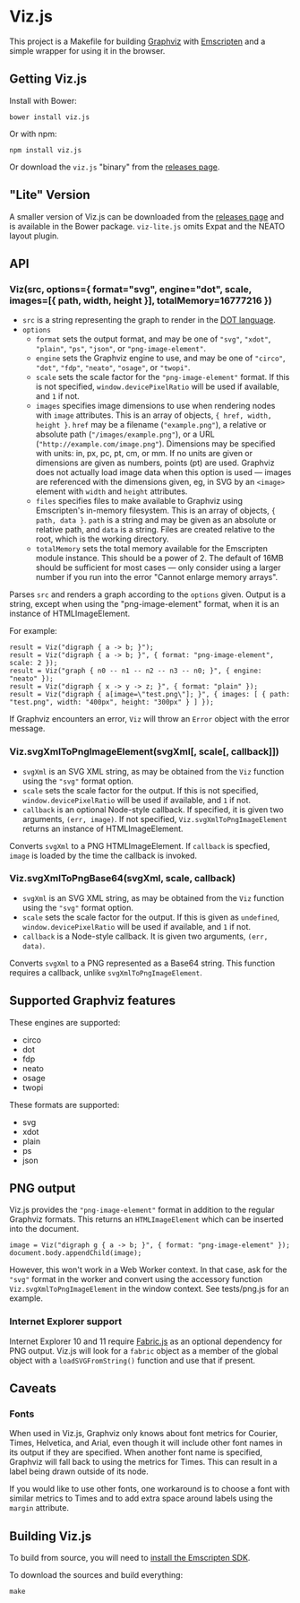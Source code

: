 # Viz.js

This project is a Makefile for building [Graphviz](http://www.graphviz.org) with [Emscripten](http://kripken.github.io/emscripten-site/) and a simple wrapper for using it in the browser.

## Getting Viz.js

Install with Bower:

    bower install viz.js

Or with npm:

    npm install viz.js

Or download the `viz.js` "binary" from the [releases page](https://github.com/mdaines/viz.js/releases).

## "Lite" Version

A smaller version of Viz.js can be downloaded from the [releases page](https://github.com/mdaines/viz.js/releases) and is available in the Bower package. `viz-lite.js` omits Expat and the NEATO layout plugin.

## API

### Viz(src, options={ format="svg", engine="dot", scale, images=[{ path, width, height }], totalMemory=16777216 })

- `src` is a string representing the graph to render in the [DOT language](http://www.graphviz.org/content/dot-language).
- `options`
  - `format` sets the output format, and may be one of `"svg"`, `"xdot"`, `"plain"`, `"ps"`, `"json"`, or `"png-image-element"`.
  - `engine` sets the Graphviz engine to use, and may be one of `"circo"`, `"dot"`, `"fdp"`, `"neato"`, `"osage"`, or `"twopi"`.
  - `scale` sets the scale factor for the `"png-image-element"` format. If this is not specified, `window.devicePixelRatio` will be used if available, and `1` if not.
  - `images` specifies image dimensions to use when rendering nodes with `image` attributes. This is an array of objects, `{ href, width, height }`. `href` may be a filename (`"example.png"`), a relative or absolute path (`"/images/example.png"`), or a URL (`"http://example.com/image.png"`). Dimensions may be specified with units: in, px, pc, pt, cm, or mm. If no units are given or dimensions are given as numbers, points (pt) are used. Graphviz does not actually load image data when this option is used — images are referenced with the dimensions given, eg, in SVG by an `<image>` element with `width` and `height` attributes.
  - `files` specifies files to make available to Graphviz using Emscripten's in-memory filesystem. This is an array of objects, `{ path, data }`. `path` is a string and may be given as an absolute or relative path, and `data` is a string. Files are created relative to the root, which is the working directory.
  - `totalMemory` sets the total memory available for the Emscripten module instance. This should be a power of 2. The default of 16MB should be sufficient for most cases — only consider using a larger number if you run into the error "Cannot enlarge memory arrays".

Parses `src` and renders a graph according to the `options` given. Output is a string, except when using the "png-image-element" format, when it is an instance of HTMLImageElement.

For example:

    result = Viz("digraph { a -> b; }");
    result = Viz("digraph { a -> b; }", { format: "png-image-element", scale: 2 });
    result = Viz("graph { n0 -- n1 -- n2 -- n3 -- n0; }", { engine: "neato" });
    result = Viz("digraph { x -> y -> z; }", { format: "plain" });
    result = Viz("digraph { a[image=\"test.png\"]; }", { images: [ { path: "test.png", width: "400px", height: "300px" } ] });

If Graphviz encounters an error, `Viz` will throw an `Error` object with the error message.

### Viz.svgXmlToPngImageElement(svgXml[, scale[, callback]])

- `svgXml` is an SVG XML string, as may be obtained from the `Viz` function using the `"svg"` format option.
- `scale` sets the scale factor for the output. If this is not specified, `window.devicePixelRatio` will be used if available, and `1` if not.
- `callback` is an optional Node-style callback. If specified, it is given two arguments, `(err, image)`. If not specified, `Viz.svgXmlToPngImageElement` returns an instance of HTMLImageElement.

Converts `svgXml` to a PNG HTMLImageElement. If `callback` is specfied, `image` is loaded by the time the callback is invoked.

### Viz.svgXmlToPngBase64(svgXml, scale, callback)

- `svgXml` is an SVG XML string, as may be obtained from the `Viz` function using the `"svg"` format option.
- `scale` sets the scale factor for the output. If this is given as `undefined`, `window.devicePixelRatio` will be used if available, and `1` if not.
- `callback` is a Node-style callback. It is given two arguments, `(err, data)`.

Converts `svgXml` to a PNG represented as a Base64 string. This function requires a callback, unlike `svgXmlToPngImageElement`.

## Supported Graphviz features

These engines are supported:

- circo
- dot
- fdp
- neato
- osage
- twopi

These formats are supported:

- svg
- xdot
- plain
- ps
- json

## PNG output

Viz.js provides the `"png-image-element"` format in addition to the regular Graphviz formats. This returns an `HTMLImageElement` which can be inserted into the document.

    image = Viz("digraph g { a -> b; }", { format: "png-image-element" });
    document.body.appendChild(image);

However, this won't work in a Web Worker context. In that case, ask for the `"svg"` format in the worker and convert using the accessory function `Viz.svgXmlToPngImageElement` in the window context. See tests/png.js for an example.

### Internet Explorer support

Internet Explorer 10 and 11 require [Fabric.js](http://fabricjs.com) as an optional dependency for PNG output. Viz.js will look for a `fabric` object as a member of the global object with a `loadSVGFromString()` function and use that if present.

## Caveats

### Fonts

When used in Viz.js, Graphviz only knows about font metrics for Courier, Times, Helvetica, and Arial, even though it will include other font names in its output if they are specified. When another font name is specified, Graphviz will fall back to using the metrics for Times. This can result in a label being drawn outside of its node.

If you would like to use other fonts, one workaround is to choose a font with similar metrics to Times and to add extra space around labels using the `margin` attribute.

## Building Viz.js

To build from source, you will need to [install the Emscripten SDK](http://kripken.github.io/emscripten-site/docs/getting_started/index.html).

To download the sources and build everything:

    make
